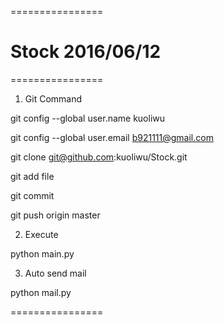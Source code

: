================
# Stock 2016/06/12
================

1. Git Command

git config --global user.name kuoliwu

git config --global user.email b921111@gmail.com

git clone git@github.com:kuoliwu/Stock.git

git add file

git commit

git push origin master

2. Execute

python main.py

3. Auto send mail

python mail.py

================
